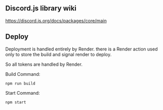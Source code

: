 ## Discord.js library wiki
https://discord.js.org/docs/packages/core/main

## Deploy
Deployment is handled entirely by Render. there is a Render action used only to store the build and signal render to deploy.


So all tokens are handled by Render.


Build Command:
```shell
npm run build
```

Start Command:
```shell
npm start
```
